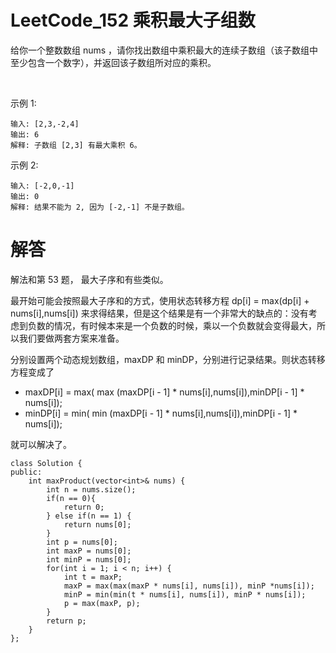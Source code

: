 # LeetCode_152 乘积最大子组数

给你一个整数数组 nums ，请你找出数组中乘积最大的连续子数组（该子数组中至少包含一个数字），并返回该子数组所对应的乘积。

 

示例 1:
```
输入: [2,3,-2,4]
输出: 6
解释: 子数组 [2,3] 有最大乘积 6。
```
示例 2:
```
输入: [-2,0,-1]
输出: 0
解释: 结果不能为 2, 因为 [-2,-1] 不是子数组。
```


# 解答
解法和第 53 题， 最大子序和有些类似。

最开始可能会按照最大子序和的方式，使用状态转移方程 dp[i] = max(dp[i] + nums[i],nums[i]) 来求得结果，但是这个结果是有一个非常大的缺点的：没有考虑到负数的情况，有时候本来是一个负数的时候，乘以一个负数就会变得最大，所以我们要做两套方案来准备。

分别设置两个动态规划数组，maxDP 和 minDP，分别进行记录结果。则状态转移方程变成了
* maxDP[i] = max( max (maxDP[i - 1] * nums[i],nums[i]),minDP[i - 1] * nums[i]);
* minDP[i] = min( min (maxDP[i - 1] * nums[i],nums[i]),minDP[i - 1] * nums[i]);

就可以解决了。

```
class Solution {
public:
    int maxProduct(vector<int>& nums) {
        int n = nums.size();
        if(n == 0){
            return 0;
        } else if(n == 1) {
            return nums[0];
        }
        int p = nums[0];
        int maxP = nums[0];
        int minP = nums[0];
        for(int i = 1; i < n; i++) {
            int t = maxP;
            maxP = max(max(maxP * nums[i], nums[i]), minP *nums[i]);
            minP = min(min(t * nums[i], nums[i]), minP * nums[i]);
            p = max(maxP, p);
        }
        return p;
    }
};


```


